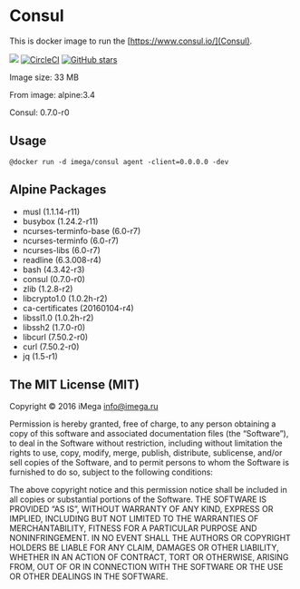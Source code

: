 # Consul

This is docker image to run the [https://www.consul.io/](Consul).

[![](https://images.microbadger.com/badges/image/imega/consul.svg)](http://microbadger.com/images/imega/consul "Get your own image badge on microbadger.com") [![CircleCI](https://circleci.com/gh/imega-docker/consul.svg?style=svg)](https://circleci.com/gh/imega-docker/consul) [![GitHub stars](https://img.shields.io/github/stars/badges/shields.svg?style=social&label=Star&maxAge=2592000)](https://github.com/imega-docker/consul)

Image size: 33 MB

From image: alpine:3.4

Consul: 0.7.0-r0

## Usage

```
@docker run -d imega/consul agent -client=0.0.0.0 -dev
```

## Alpine Packages
  - musl (1.1.14-r11)
  - busybox (1.24.2-r11)
  - ncurses-terminfo-base (6.0-r7)
  - ncurses-terminfo (6.0-r7)
  - ncurses-libs (6.0-r7)
  - readline (6.3.008-r4)
  - bash (4.3.42-r3)
  - consul (0.7.0-r0)
  - zlib (1.2.8-r2)
  - libcrypto1.0 (1.0.2h-r2)
  - ca-certificates (20160104-r4)
  - libssl1.0 (1.0.2h-r2)
  - libssh2 (1.7.0-r0)
  - libcurl (7.50.2-r0)
  - curl (7.50.2-r0)
  - jq (1.5-r1)

## The MIT License (MIT)

Copyright © 2016 iMega <info@imega.ru>

Permission is hereby granted, free of charge, to any person obtaining a copy of this software and associated documentation files (the “Software”), to deal in the Software without restriction, including without limitation the rights to use, copy, modify, merge, publish, distribute, sublicense, and/or sell copies of the Software, and to permit persons to whom the Software is furnished to do so, subject to the following conditions:

The above copyright notice and this permission notice shall be included in all copies or substantial portions of the Software.
THE SOFTWARE IS PROVIDED “AS IS”, WITHOUT WARRANTY OF ANY KIND, EXPRESS OR IMPLIED, INCLUDING BUT NOT LIMITED TO THE WARRANTIES OF MERCHANTABILITY, FITNESS FOR A PARTICULAR PURPOSE AND NONINFRINGEMENT. IN NO EVENT SHALL THE AUTHORS OR COPYRIGHT HOLDERS BE LIABLE FOR ANY CLAIM, DAMAGES OR OTHER LIABILITY, WHETHER IN AN ACTION OF CONTRACT, TORT OR OTHERWISE, ARISING FROM, OUT OF OR IN CONNECTION WITH THE SOFTWARE OR THE USE OR OTHER DEALINGS IN THE SOFTWARE.
